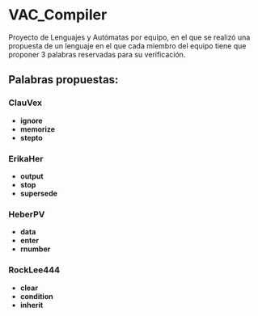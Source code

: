 # VAC_Compiler

Proyecto de Lenguajes y Autómatas por equipo, en el que se realizó una propuesta de un lenguaje en el que cada miembro del equipo tiene que proponer 3 palabras reservadas para su verificación.

## Palabras propuestas:

### ClauVex
*   **ignore**
*   **memorize**
*   **stepto**

### ErikaHer
*   **output**
*   **stop**
*   **supersede**

### HeberPV
*   **data**
*   **enter**
* **rnumber**

### RockLee444
*   **clear**
*   **condition**
*   **inherit**
